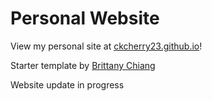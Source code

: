 # Personal Website
View my personal site at [ckcherry23.github.io](https://ckcherry23.github.io)!

Starter template by [Brittany Chiang](brittanychiang.com)

Website update in progress
